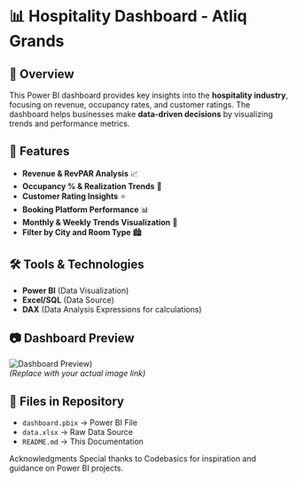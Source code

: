# 📊 Hospitality Dashboard - Atliq Grands

## 📌 Overview
This Power BI dashboard provides key insights into the **hospitality industry**, focusing on revenue, occupancy rates, and customer ratings. The dashboard helps businesses make **data-driven decisions** by visualizing trends and performance metrics.

## 🎯 Features
- **Revenue & RevPAR Analysis** 📈
- **Occupancy % & Realization Trends** 🏨
- **Customer Rating Insights** ⭐
- **Booking Platform Performance** 📊
- **Monthly & Weekly Trends Visualization** 📅
- **Filter by City and Room Type** 🏙️

## 🛠️ Tools & Technologies
- **Power BI** (Data Visualization)
- **Excel/SQL** (Data Source)
- **DAX** (Data Analysis Expressions for calculations)

## 📷 Dashboard Preview
![Dashboard Preview](https://app.powerbi.com/view?r=eyJrIjoiNmRjNjkyMGUtNDcxYi00ZTVmLWI3NjgtOGI0ZTcyY2IzMTY2IiwidCI6ImM2ZTU0OWIzLTVmNDUtNDAzMi1hYWU5LWQ0MjQ0ZGM1YjJjNCJ9))  
*(Replace with your actual image link)*

## 📂 Files in Repository
- `dashboard.pbix` → Power BI File
- `data.xlsx` → Raw Data Source
- `README.md` → This Documentation

Acknowledgments
Special thanks to Codebasics for inspiration and guidance on Power BI projects.

  
